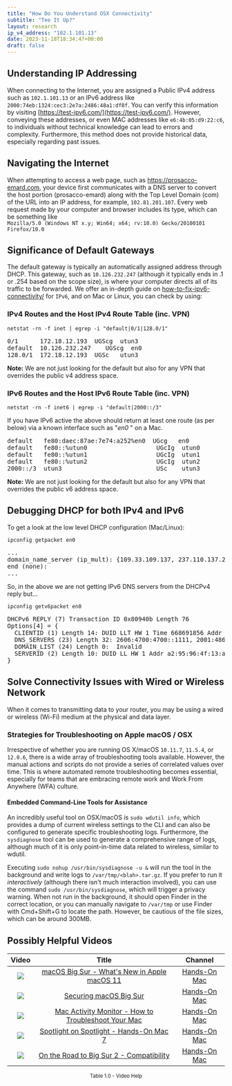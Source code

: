 ```yaml
---
title: "How Do You Understand OSX Connectivity"
subtitle: "Tee It Up?"
layout: research
ip_v4_address: "102.1.101.13"
date: 2023-11-18T18:34:47+00:00
draft: false
---
```


## Understanding IP Addressing

When connecting to the Internet, you are assigned a Public IPv4 address such as ```102.1.101.13``` or an IPv6 address like ```2000:74eb:1324:cec3:2e7a:2486:48a1:df8f```. You can verify this information by visiting [https://test-ipv6.com/](https://test-ipv6.com/). However, conveying these addresses, or even MAC addresses like ```e6:4b:05:d9:22:c6```, to individuals without technical knowledge can lead to errors and complexity. Furthermore, this method does not provide historical data, especially regarding past issues.
## Navigating the Internet

When attempting to access a web page, such as https://prosacco-emard.com, your device first communicates with a DNS server to convert the host portion (prosacco-emard) along with the Top Level Domain (com) of the URL into an IP address, for example, ```102.81.201.107```. Every web request made by your computer and browser includes its type, which can be something like <br>```Mozilla/5.0 (Windows NT x.y; Win64; x64; rv:10.0) Gecko/20100101 Firefox/10.0```
## Significance of Default Gateways

The default gateway is typically an automatically assigned address through DHCP. This gateway, such as ```10.126.232.247``` (although it typically ends in .1 or .254 based on the scope size), is where your computer directs all of its traffic to be forwarded. We offer an in-depth guide on [how-to-fix-ipv6-connectivity/](/blog/how-to-fix-ipv6-connectivity/) for ```IPv6```, and on Mac or Linux, you can check by using:
<br>
### IPv4 Routes and the Host IPv4 Route Table (inc. VPN)
```netstat -rn -f inet | egrep -i "default|0/1|128.0/1"```

<pre>
0/1      172.18.12.193  UGScg  utun3
default  10.126.232.247    UGScg  en0
128.0/1  172.18.12.193  UGSc   utun3</pre>

**Note:** We are not just looking for the default but also for any VPN that overrides the public v4 address space.

### IPv6 Routes and the Host IPv6 Route Table (inc. VPN)
```netstat -rn -f inet6 | egrep -i "default|2000::/3"```

If you have IPv6 active the above should return at least one route (as per below) via a known interface such as "_en0_ " on a Mac. 

<pre>
default   fe80:daec:87ae:7e74:a252%en0  UGcg   en0
default   fe80::%utun0                   UGcIg  utun0
default   fe80::%utun1                   UGcIg  utun1
default   fe80::%utun2                   UGcIg  utun2
2000::/3  utun3                          USc    utun3</pre>

**Note:** We are not just looking for the default but also for any VPN that overrides the public v6 address space.
<br>

## Debugging DHCP for both IPv4 and IPv6

To get a look at the low level DHCP configuration (Mac/Linux): 

```ipconfig getpacket en0```

<pre>
...
domain_name_server (ip_mult): {109.33.109.137, 237.110.137.2}
end (none):
...</pre>

So, in the above we are not getting IPv6 DNS servers from the DHCPv4 reply but...

```ipconfig getv6packet en0```

<pre>
DHCPv6 REPLY (7) Transaction ID 0x80940b Length 76
Options[4] = {
  CLIENTID (1) Length 14: DUID LLT HW 1 Time 668691856 Addr e6:4b:05:d9:22:c6
  DNS_SERVERS (23) Length 32: 2606:4700:4700::1111, 2001:4860:4860::8844
  DOMAIN_LIST (24) Length 0:  Invalid
  SERVERID (2) Length 10: DUID LL HW 1 Addr a2:95:96:4f:13:ab
}</pre>




## Solve Connectivity Issues with Wired or Wireless Network

When it comes to transmitting data to your router, you may be using a wired or wireless (Wi-Fi) medium at the physical and data layer.
### Strategies for Troubleshooting on Apple macOS / OSX
Irrespective of whether you are running OS X/macOS ```10.11.7```, ```11.5.4```, or ```12.0.6```, there is a wide array of troubleshooting tools available. However, the manual actions and scripts do not provide a series of correlated values over time. This is where automated remote troubleshooting becomes essential, especially for teams that are embracing remote work and Work From Anywhere (WFA) culture.
#### Embedded Command-Line Tools for Assistance
An incredibly useful tool on OSX/macOS is ```sudo wdutil info```, which provides a dump of current wireless settings to the CLI and can also be configured to generate specific troubleshooting logs. Furthermore, the ```sysdiagnose``` tool can be used to generate a comprehensive range of logs, although much of it is only point-in-time data related to wireless, similar to wdutil.

Executing ```sudo nohup /usr/bin/sysdiagnose -u &``` will run the tool in the background and write logs to ```/var/tmp/<blah>.tar.gz```. If you prefer to run it *interactively* (although there isn't much interaction involved), you can use the command ```sudo /usr/bin/sysdiagnose```, which will trigger a privacy warning. When not run in the background, it should open Finder in the correct location, or you can manually navigate to ```/var/tmp``` or use Finder with Cmd+Shift+G to locate the path. However, be cautious of the file sizes, which can be around 300MB.
## Possibly Helpful Videos

<link href="/plugins/lity/css/lity.min.css" rel="stylesheet">
<script src="/plugins/lity/js/lity.min.js"></script>
<div class="table1-start"></div>

|Video | Title | Channel |
| :---: | :---: | :---: |
|<a href="https://www.youtube.com/watch?v=JMKi6o9kaZI" data-lity><img src="https://i.ytimg.com/vi/JMKi6o9kaZI/default.jpg" class="img-fluid"></a>|<a href="https://www.youtube.com/watch?v=JMKi6o9kaZI" data-lity>macOS Big Sur - What&#39;s New in Apple macOS 11</a>|<a target="_blank" href="https://www.youtube.com/channel/UCg43DP8MdHVcl4rFK_delBg" >Hands-On Mac</a>|
|<a href="https://www.youtube.com/watch?v=7KdhJimuhNw" data-lity><img src="https://i.ytimg.com/vi/7KdhJimuhNw/default.jpg" class="img-fluid"></a>|<a href="https://www.youtube.com/watch?v=7KdhJimuhNw" data-lity>Securing macOS Big Sur</a>|<a target="_blank" href="https://www.youtube.com/channel/UCg43DP8MdHVcl4rFK_delBg" >Hands-On Mac</a>|
|<a href="https://www.youtube.com/watch?v=TWzWd_DiaJ0" data-lity><img src="https://i.ytimg.com/vi/TWzWd_DiaJ0/default.jpg" class="img-fluid"></a>|<a href="https://www.youtube.com/watch?v=TWzWd_DiaJ0" data-lity>Mac Activity Monitor - How to Troubleshoot Your Mac</a>|<a target="_blank" href="https://www.youtube.com/channel/UCg43DP8MdHVcl4rFK_delBg" >Hands-On Mac</a>|
|<a href="https://www.youtube.com/watch?v=RslZ4W1EPqk" data-lity><img src="https://i.ytimg.com/vi/RslZ4W1EPqk/default.jpg" class="img-fluid"></a>|<a href="https://www.youtube.com/watch?v=RslZ4W1EPqk" data-lity>Spotlight on Spotlight - Hands-On Mac 7</a>|<a target="_blank" href="https://www.youtube.com/channel/UCg43DP8MdHVcl4rFK_delBg" >Hands-On Mac</a>|
|<a href="https://www.youtube.com/watch?v=HEbK-Tignuc" data-lity><img src="https://i.ytimg.com/vi/HEbK-Tignuc/default.jpg" class="img-fluid"></a>|<a href="https://www.youtube.com/watch?v=HEbK-Tignuc" data-lity>On the Road to Big Sur 2 - Compatibility</a>|<a target="_blank" href="https://www.youtube.com/channel/UCg43DP8MdHVcl4rFK_delBg" >Hands-On Mac</a>|

<center><small>Table 1.0 - Video Help</small></center>
 <br>
<div class="table1-end"></div>
<script type="text/javascript">
(function() {
    $('div.table1-start').nextUntil('div.table1-end', 'table').addClass('table thead-dark table-striped table-responsive rounded').attr('id', 't1');
    $('#t1').find('thead').addClass('thead-dark');
})();
</script>
